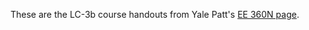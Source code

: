 These are the LC-3b course handouts from Yale Patt's [EE 360N page](http://users.ece.utexas.edu/~patt/09s.360N/handouts.html).
